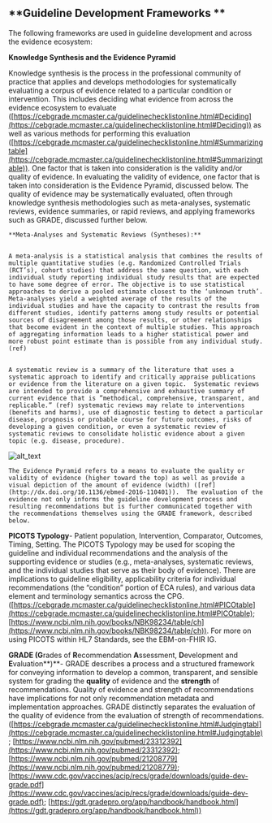 <h2>**Guideline Development Frameworks **</h2>


The following frameworks are used in guideline development and across the evidence ecosystem:

**Knowledge Synthesis and the Evidence Pyramid**

Knowledge synthesis is the process in the professional community of practice that applies and develops methodologies for systematically evaluating a corpus of evidence related to a particular condition or intervention.  This includes deciding what evidence from across the evidence ecosystem to evaluate ([https://cebgrade.mcmaster.ca/guidelinechecklistonline.html#Deciding](https://cebgrade.mcmaster.ca/guidelinechecklistonline.html#Deciding)) as well as various methods for performing this evaluation ([https://cebgrade.mcmaster.ca/guidelinechecklistonline.html#Summarizingtable](https://cebgrade.mcmaster.ca/guidelinechecklistonline.html#Summarizingtable)).  One factor that is taken into consideration is the validity and/or quality of evidence.  In evaluating the validity of evidence, one factor that is taken into consideration is the Evidence Pyramid, discussed below.  The quality of evidence may be systematically evaluated, often through knowledge synthesis methodologies such as meta-analyses, systematic reviews, evidence summaries, or rapid reviews, and applying frameworks such as GRADE, discussed further below.


    **Meta-Analyses and Systematic Reviews (Syntheses):**


    A meta-analysis is a statistical analysis that combines the results of multiple quantitative studies (e.g. Randomized Controlled Trials (RCT’s), cohort studies) that address the same question, with each individual study reporting individual study results that are expected to have some degree of error. The objective is to use statistical approaches to derive a pooled estimate closest to the ‘unknown truth’. Meta-analyses yield a weighted average of the results of the individual studies and have the capacity to contrast the results from different studies, identify patterns among study results or potential sources of disagreement among those results, or other relationships that become evident in the context of multiple studies. This approach of aggregating information leads to a higher statistical power and more robust point estimate than is possible from any individual study. (ref)


    A systematic review is a summary of the literature that uses a systematic approach to identify and critically appraise publications or evidence from the literature on a given topic.  Systematic reviews are intended to provide a comprehensive and exhaustive summary of current evidence that is ”methodical, comprehensive, transparent, and replicable.” (ref) systematic reviews may relate to interventions (benefits and harms), use of diagnostic testing to detect a particular disease, prognosis or probable course for future outcomes, risks of developing a given condition, or even a systematic review of systematic reviews to consolidate holistic evidence about a given topic (e.g. disease, procedure).

![alt_text](images/CPG-04-01.png "image_tooltip")

    The Evidence Pyramid refers to a means to evaluate the quality or validity of evidence (higher toward the top) as well as provide a visual depiction of the amount of evidence (width) ([ref](http://dx.doi.org/10.1136/ebmed-2016-110401)).  The evaluation of the evidence not only informs the guideline development process and resulting recommendations but is further communicated together with the recommendations themselves using the GRADE framework, described below.

**PICOTS Typology**- Patient population, Intervention, Comparator, Outcomes, Timing, Setting. The PICOTS Typology may be used for scoping the guideline and individual recommendations and the analysis of the supporting evidence or studies (e.g., meta-analyses, systematic reviews, and the individual studies that serve as their body of evidence).  There are implications to guideline eligibility, applicability criteria for individual recommendations (the “condition” portion of ECA rules), and various data element and terminology semantics across the CPG. ([https://cebgrade.mcmaster.ca/guidelinechecklistonline.html#PICOtable](https://cebgrade.mcmaster.ca/guidelinechecklistonline.html#PICOtable); [https://www.ncbi.nlm.nih.gov/books/NBK98234/table/ch](https://www.ncbi.nlm.nih.gov/books/NBK98234/table/ch)).  For more on using PICOTS within HL7 Standards, see the EBM-on-FHIR IG.

**GRADE (G**rades of **R**ecommendation **A**ssessment, **D**evelopment and **E**valuation**)**- GRADE describes a process and a structured framework for conveying information to develop a common, transparent, and sensible system for grading the **quality** of evidence and the **strength** of recommendations. Quality of evidence and strength of recommendations have implications for not only recommendation metadata and implementation approaches.  GRADE distinctly separates the evaluation of the quality of evidence from the evaluation of strength of recommendations.  ([https://cebgrade.mcmaster.ca/guidelinechecklistonline.html#Judgingtabl](https://cebgrade.mcmaster.ca/guidelinechecklistonline.html#Judgingtable); [https://www.ncbi.nlm.nih.gov/pubmed/23312392](https://www.ncbi.nlm.nih.gov/pubmed/23312392); [https://www.ncbi.nlm.nih.gov/pubmed/21208779](https://www.ncbi.nlm.nih.gov/pubmed/21208779); [https://www.cdc.gov/vaccines/acip/recs/grade/downloads/guide-dev-grade.pdf](https://www.cdc.gov/vaccines/acip/recs/grade/downloads/guide-dev-grade.pdf); [https://gdt.gradepro.org/app/handbook/handbook.html](https://gdt.gradepro.org/app/handbook/handbook.html))
